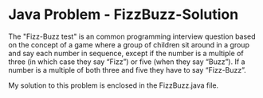 # Java Problem - FizzBuzz-Solution

The "Fizz-Buzz test" is an common programming interview question based on the concept of a game where a group of children sit 
around in a group and say each number in sequence, except if the number is a multiple of three (in which case they say “Fizz”) 
or five (when they say “Buzz”). If a number is a multiple of both three and five they have to say “Fizz-Buzz”.

My solution to this problem is enclosed in the FizzBuzz.java file.
